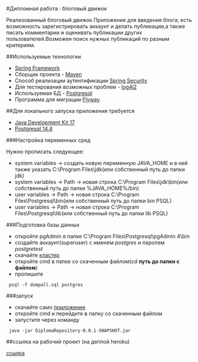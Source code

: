 #Дипломная работа : блоговый движок

Реализованный блоговый движок.Приложение для введения блога; есть возможность
зарегистрировать аккаунт и делать публикации,а также писать комментарии и оценивать
публикации других пользователей.Возможен поиск нужных публикаций по разным критериям.

##Используемые технологии

* [Spring Framework](https://spring.io/)
* Сборщик проекта - [Maven](https://maven.apache.org/)
* Способ реализации аутентификации [Spring Security](https://spring.io/projects/spring-security)
* Для тестирования возможных проблем - [log4j2](https://logging.apache.org/log4j/2.x/)
* Используемая БД - [Postgresql](https://www.postgresql.org/)
* Программа для миграции [Flyway](https://flywaydb.org/)

##Для локального запуска приложения требуется

* [Java Development Kit 17](https://www.oracle.com/java/technologies/javase/jdk17-archive-downloads.html)
* [Postgresql 14.4](https://www.enterprisedb.com/downloads/postgres-postgresql-downloads)

###Настройка переменных сред

Нужно прописать следующее:

* system variables -> создать новую переменную JAVA_HOME и в ней также указать C:\Program Files\jdk(или собственный путь до папки jdk)
* system variables -> Path -> новая строка C:\Program Files\jdk\bin(или собственный путь до папки %JAVA_HOME%/bin)
* user variables -> Path -> новая строка C:\Program Files\Postgresql\bin(или собственный путь до папки bin PSQL)
* user variables -> Path -> новая строка C:\Program Files\Postgresql\lib(или собственный путь до папки lib PSQL)

###Подготовка базы данных
      
* откройте pgAdmin в папке C:\Program Files\Postgresql\pgAdmin 4\bin
* создайте аккаунт(superuser) c именем _postgres_ и паролем _postgretest_
* скачайте [кластер](https://disk.yandex.ru/d/lNG5Pm98ERrLuw)
* откройте cmd в папке со скаченным файлом(cd **путь до папки с файлом**)
* пропишите 
```
 psql -f dumpall.sql postgres
```

###запуск

* скачайте само [приложение](https://disk.yandex.ru/d/-Klcox1o3QCAWA)
* откройте cmd и перейдите в папку со скаченным файлом
* запустите через команду 
```
 java -jar DiplomaRepository-0.0.1-SNAPSHOT.jar
```

##ссылкa на рабочий проект (на деплой heroku)

[ссылка](https://diploma-project-baumans.herokuapp.com)



